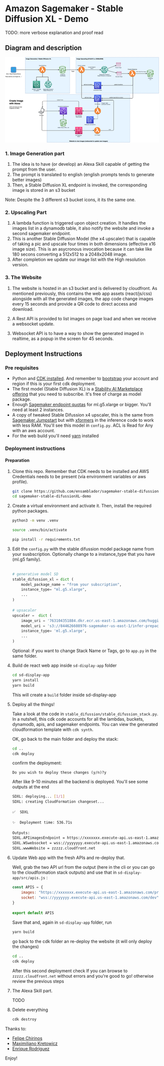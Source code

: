
# Amazon Sagemaker - Stable Diffusion XL - Demo

TODO: more verbose explanation and proof read

## Diagram and description

![](diagrama.png)

### 1. Image Generation part
1. The idea is to have (or develop) an Alexa Skill capable of getting the prompt from the user. 
2. The prompt is translated to english (english prompts tends to generate better images)
3. Then, a Stable Diffusion XL endpoint is invoked, the corresponding image is stored in an s3 bucket 

Note: Despite the 3 different s3 bucket icons, it its the same one.

### 2. Upscaling Part
1. A lambda function is triggered upon object creation. It handles the images list in a dynamodb table, it also notify the website and invoke a second sagemaker endpoint.
2. This is another Stable Diffusion Model (the x4 upscaler) that is capable of taking a pic and upscale four times in both dimensions (effective x16 image size). This is an asycronous invocation because it can take like 180 secons converting a 512x512 to a 2048x2048 image.
3. After completion we update our image list with the High resolution version.


### 3. The Website
1. The website is hosted in an s3 bucket and is delivered by cloudfront. As mentioned previously, this contains the web app assets (react/js/css) alongside with all the generated images, the app code change images every 15 seconds and provide a QR code to direct access and download.

2. A Rest API  is provided to list images on page load and when we receive a websocket update.

3. Websocket API is to have a way to show  the generated imaged in realtime, as a popup in the screen for 45 seconds.


## Deployment Instructions

### Pre requisites

* Python and [CDK installed](https://docs.aws.amazon.com/cdk/v2/guide/getting_started.html#getting_started_install). And remember to [bootstrap](https://docs.aws.amazon.com/cdk/v2/guide/getting_started.html#getting_started_bootstrap) your account and region if this is your first cdk deployment.
* The first model (Stable Diffusion XL) is a [Stability AI Marketplace offering](https://aws.amazon.com/marketplace/pp/prodview-3j5jzj4k6slxs) that you need to subscribe. It's free of charge as model package. 
* Enough [Sagemaker endpoint quotas](https://us-east-1.console.aws.amazon.com/servicequotas/home/services/sagemaker/quotas) for ml.g5.xlarge or bigger. You'll need at least 2 instances.
* A copy of tweaked Stable Difussion x4 upscaler, this is the same from [Sagemaker Jumpstart](https://github.com/aws/amazon-sagemaker-examples/blob/main/introduction_to_amazon_algorithms/jumpstart_upscaling/Amazon_JumpStart_Upscaling.ipynb) but with [xformers](https://github.com/facebookresearch/xformers) in the inference code to work with less RAM. You'll see this model in `config.py`. ACL is Read for Any with an aws account.
* For the web build you'll need [yarn](https://classic.yarnpkg.com/lang/en/docs/install/) installed


### Deployment instructions

#### Preparation

1. Clone this repo. Remember that CDK needs to be installed and AWS Credentials needs to be present (vía environment variables or aws profile). 

    ```bash 
    git clone https://github.com/ensamblador/sagemaker-stable-difussionXL-demo.git
    cd sagemaker-stable-difussionXL-demo
    ```
2. Create a virtual environment and activate it. Then, install the required python packages.

    ```bash 
    python3 -m venv .venv
    ```
    ```bash 
    source .venv/bin/activate
    ```
    ```bash
    pip install -r requirements.txt
    ```

3. Edit the `config.py` with the stable difussion model package name from your susbscription. Optionally change to a instance_type that you have (ml.g5 family). 

    ```python

    # generative model SD
    stable_difussion_xl = dict (
        model_package_name = "from your subscription",
        instance_type= "ml.g5.xlarge",
        ...
    )

    # upsacaler 
    upscaler =  dict (
        image_uri = '763104351884.dkr.ecr.us-east-1.amazonaws.com/huggingface-pytorch-inference:1.10.2-transformers4.17.0-gpu-py38-cu113-ubuntu20.04',
        model_uri = 's3://844626608976-sagemaker-us-east-1/infer-prepack-model-upscaling-stabilityai-stable-diffusion-x4-upscaler-fp16-vgarriden.tar.gz',
        instance_type= 'ml.g5.xlarge',
        ...
    )
    ```
    Optional: if you want to change Stack Name or Tags, go to `app.py` in the same folder.

4. Build de react web app inside `sd-display-app` folder

    ```bash
    cd sd-display-app
    yarn install
    yarn build
    ```

    This will create a `build` folder inside sd-display-app

4. Deploy all the things!

    Take a look at the code in `stable_difussion/stable_difussion_stack.py`. In a nutshell, this cdk code accounts for all the lambdas, buckets, dynamodb, apis, and sagemaker endpoints. You can view the generated cloudformation template with `cdk synth`. 

    OK, go back to the main folder and deploy the stack:

    ```bash
    cd ..
    cdk deploy
    ```
    confirm the deployment:

    ```
    Do you wish to deploy these changes (y/n)?y
    ```

    After like 9-10 minutes all the backend is deployed. You'll see some outputs at the end

    ```bash
    SDXL: deploying... [1/1]
    SDXL: creating CloudFormation changeset...

    ✅  SDXL

    ✨  Deployment time: 536.71s

    Outputs:
    SDXL.APIimagesEndpoint = https://xxxxxxx.execute-api.us-east-1.amazonaws.com/prod/
    SDXL.WSwebsocket = wss://yyyyyyy.execute-api.us-east-1.amazonaws.com/dev
    SDXL.wwwWebsite = zzzzz.cloudfront.net
    ```
4. Update Web app with the fresh APIs and re-deploy that.

    Well, grab the two API url from the output (here in the cli or you can go to the cloudformation stack outputs) and use that in `sd-display-app/src/apis.js` :

    ```js
    const APIS = {
        images: "https://xxxxxxx.execute-api.us-east-1.amazonaws.com/prod/",
        socket: "wss://yyyyyyy.execute-api.us-east-1.amazonaws.com/dev"
    }

    export default APIS
    ```

    Save that and, again in `sd-display-app` folder, run 

    ```bash
    yarn build
    ````

    go back to the cdk folder an re-deploy the website (it will only deploy the changes)

    ```bash
    cd ..
    cdk deploy
    ```

    After this second deployment check If you can browse to `zzzzz.cloudfront.net` without errors and you're good to go! otherwise review the previous steps


5. The Alexa Skill part.

    TODO


6. Delete everything

    ```bash
    cdk destroy
    ```



Thanks to: 
- [Felipe Chirinos](chirinf@amazon.com) 
- [Maximiliano Kretowicz](maxkp@amazon.com) 
- [Enrique Rodriguez](garriden@amazon.com) 

Enjoy!
